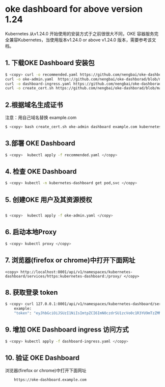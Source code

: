 # oke dashboard for above version 1.24

Kubernetes 从v1.24.0 开始使用的安装方式于之前很很大不同，OKE 容器服务完全兼容Kubernetes，当使用版本v1.24.0 or above v1.24.0 版本，需要参考该文档。

## 1. 下载OKE Dashboard 安装包

```bash
$ <copy> curl -o recommended.yaml https://github.com/nengbai/oke-dashborad/blob/main/dashboard/recommended.yaml
curl -o oke-admin.yaml  https://github.com/nengbai/oke-dashborad/blob/main/dashboard/oke-admin.yaml
curl -o dashboard-ingress.yaml https://github.com/nengbai/oke-dashborad/blob/main/dashboard/dashboard-ingress.yaml
curl -o create_cert.sh https://github.com/nengbai/oke-dashborad/blob/main/dashboard/create_cert.sh </copy>
```

## 2.根据域名生成证书

注意：用自己域名替换 example.com 

``` bash
$ <copy> bash create_cert.sh oke-admin dashboard example.com kubernetes-dashboard </copy> 
```

## 3.部署 OKE Dashboard

``` bash
$ <copy>  kubectl apply -f recommended.yaml </copy> 
```

## 4. 检查 OKE Dashboard

``` bash
$ <copy> kubectl -n kubernetes-dashboard get pod,svc </copy> 
```

## 5. 创建OKE 用户及其资源授权

``` bash

$ <copy>  kubectl apply -f oke-admin.yaml </copy> 
```

## 6. 启动本地Proxy

``` bash
$ <copy> kubectl proxy </copy> 
````

## 7. 浏览器(firefox or chrome)中打开下面网址

``` text
<copy> http://localhost:8001/api/v1/namespaces/kubernetes-dashboard/services/https:kubernetes-dashboard:/proxy/ </copy>
```

## 8. 获取登录 token

``` bash
$ <copy> curl 127.0.0.1:8001/api/v1/namespaces/kubernetes-dashboard/serviceaccounts/oke-admin/token -H "Content-Type:application/json" -X POST -d '{}' </copy> 
    example:
    "token": "eyJhbGciOiJSUzI1NiIsImtpZCI6ImN0czdrSU1zcVo0c1R3YU9mTzZMMHdjY2JydTdJekt5dXdpQ1Z2d3lRbncifQ.eyJhdWQiOlsiYXBpIl0sImV4cCI6MTY2NjA2ODgyMiwiaWF0IjoxNjY2MDY1MjIyLCJpc3MiOiJodHRwczovL2t1YmVybmV0ZXMuZGVmYXVsdC5zdmMuY2x1c3Rlci5sb2NhbCIsImt1YmVybmV0ZXMuaW8iOnsibmFtZXNwYWNlIjoia3ViZXJuZXRlcy1kYXNoYm9hcmQiLCJzZXJ2aWNlYWNjb3VudCI6eyJuYW1lIjoib2tlLWFkbWluIiwidWlkIjoiMmI0NGMxM2QtNzBkNS00MWI3LTk5MTUtNzQ2MjQxMDFkYzBlIn19LCJuYmYiOjE2NjYwNjUyMjIsInN1YiI6InN5c3RlbTpzZXJ2aWNlYWNjb3VudDprdWJlcm5ldGVzLWRhc2hib2FyZDpva2UtYWRtaW4ifQ.YA8sU6gyW7sTWHBoHO9jtExqrAwIJJ8WRFrNbH4BnSUDK2P0XBAizJafruSfBgksh_ivJrj6TzaTk1UgY6zFfw_fGQ9mB5nWMLVR1yMHTFpAjsUfnEoFU5alv2MBFVJ5mPGBhznoDVi7ZdU29hKr6LLUr2EbOWVHPkeLFtjivGe38S9wpzaL8iGN_bPtV2usJt8ZoYoVtc-jy0stPDm-2idi5aonAjqwKfsyS75WpLdq8Gx25Ge3Rw64diUo5-WgA3aSng7BGvWGR4FWvLKN3VKVVEuyzb5wmIcMb8MAOko1C8lYvma-L0OHA87DmOFGAo1GHQf7O8dtjBjCqVsnWA"
```

## 9. 增加 OKE Dashboard ingress 访问方式

``` bash
$ <copy> kubectl apply -f dashboard-ingress.yaml </copy> 
```

## 10. 验证 OKE Dashboard
   浏览器(firefox or chrome)中打开下面网址
``` text
    https://oke-dashboard.example.com
```

